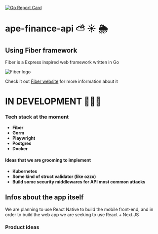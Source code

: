 [![Go Report Card](https://goreportcard.com/badge/github.com/Mangaba-Labs/ape-finance-api)](https://goreportcard.com/report/github.com/Mangaba-Labs/ape-finance-api)

# ape-finance-api ⛅ ☀️ 🌦️

## Using Fiber framework

Fiber is a Express inspired web framework written in Go

![Fiber logo](https://gofiber.io/assets/images/logo.svg)

Check it out [Fiber website](https://gofiber.io/) for more information about it

# IN DEVELOPMENT 🔨🔨🔨

### Tech stack at the moment

- **Fiber**
- **Gorm**
- **Playwright**
- **Postgres**
- **Docker**

#### Ideas that we are grooming to implement

- **Kubernetes**
- **Some kind of struct validator (like ozzo)**
- **Build some security middlewares for API most common attacks**

## Infos about the app itself

We are planning to use React Native to build the mobile front-end, and in order to build the web app we are seeking to use React + Next.JS

### Product ideas

